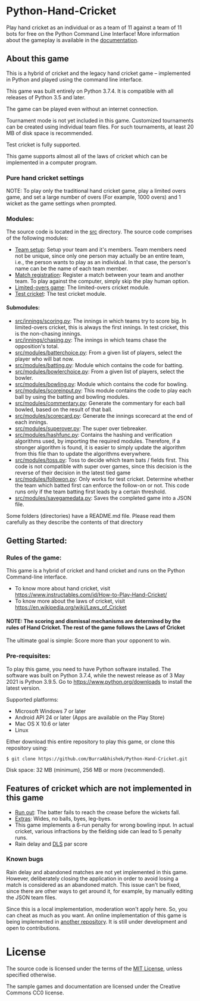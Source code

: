 # Python-Hand-Cricket
Play hand cricket as an individual or as a team of 11 against a team of 11 bots for free on the Python Command Line Interface! More information about the gameplay is available in the [documentation](https://github.com/BurraAbhishek/Python-Hand-Cricket/blob/main/docs/Hand%20Cricket%20Python%20App%20Documentation.pdf).

## About this game

This is a hybrid of cricket and the legacy hand cricket game – implemented in Python and played using the command line interface.

This game was built entirely on Python 3.7.4. It is compatible with all releases of Python 3.5 and later.

The game can be played even without an internet connection.

Tournament mode is not yet included in this game. Customized tournaments can be created using individual team files. For such tournaments, at least 20 MB of disk space is recommended.

Test cricket is fully supported.

This game supports almost all of the laws of cricket which can be implemented in a computer program.

### Pure hand cricket settings
NOTE: To play only the traditional hand cricket game, play a limited overs game, and set a large number of overs (For example, 1000 overs) and 1 wicket as the game settings when prompted.

### Modules:
The source code is located in the [src](https://github.com/BurraAbhishek/Python-Hand-Cricket/tree/main/src) directory. The source code comprises of the following modules:
- [Team setup](https://github.com/BurraAbhishek/Python-Hand-Cricket/blob/main/src/setupateam.py): Setup your team and it's members. Team members need not be unique, since only one person may actually be an entire team, i.e., the person wants to play as an individual. In that case, the person's name can be the name of each team member.
- [Match registration](https://github.com/BurraAbhishek/Python-Hand-Cricket/blob/main/src/registerformatch.py): Register a match between your team and another team. To play against the computer, simply skip the play human option.
- [Limited-overs game](https://github.com/BurraAbhishek/Python-Hand-Cricket/blob/main/src/handcricketgame.py): The limited-overs cricket module. 
- [Test cricket](https://github.com/BurraAbhishek/Python-Hand-Cricket/blob/main/src/handcricketgametestcricket.py): The test cricket module. 
#### Submodules:
- [src/innings/scoring.py](https://github.com/BurraAbhishek/Python-Hand-Cricket/blob/main/src/innings/scoring.py): The innings in which teams try to score big. In limited-overs cricket, this is always the first innings. In test cricket, this is the non-chasing innings.
- [src/innings/chasing.py](https://github.com/BurraAbhishek/Python-Hand-Cricket/blob/main/src/innings/chasing.py): The innings in which teams chase the opposition's total.
- [src/modules/batterchoice.py](https://github.com/BurraAbhishek/Python-Hand-Cricket/blob/main/src/modules/batterchoice.py): From a given list of players, select the player who will bat now.
- [src/modules/batting.py](https://github.com/BurraAbhishek/Python-Hand-Cricket/blob/main/src/modules/batting.py): Module which contains the code for batting.
- [src/modules/bowlerchoice.py](https://github.com/BurraAbhishek/Python-Hand-Cricket/blob/main/src/modules/bowlerchoice.py): From a given list of players, select the bowler.
- [src/modules/bowling.py](https://github.com/BurraAbhishek/Python-Hand-Cricket/blob/main/src/modules/bowling.py): Module which contains the code for bowling.
- [src/modules/scoreinput.py](https://github.com/BurraAbhishek/Python-Hand-Cricket/blob/main/src/modules/scoreinput.py): This module contains the code to play each ball by using the batting and bowling modules.
- [src/modules/commentary.py](https://github.com/BurraAbhishek/Python-Hand-Cricket/blob/main/src/modules/commentary.py): Generate the commentary for each ball bowled, based on the result of that ball.
- [src/modules/scorecard.py](https://github.com/BurraAbhishek/Python-Hand-Cricket/blob/main/src/modules/scorecard.py): Generate the innings scorecard at the end of each innings.
- [src/modules/superover.py](https://github.com/BurraAbhishek/Python-Hand-Cricket/blob/main/src/modules/superover.py): The super over tiebreaker. 
- [src/modules/hashfunc.py](https://github.com/BurraAbhishek/Python-Hand-Cricket/blob/main/src/modules/hashfunc.py): Contains the hashing and verification algorithms used, by importing the required modules. Therefore, if a stronger algorithm is found, it is easier to simply update the algorithm from this file than to update the algorithms everywhere.
- [src/modules/toss.py](https://github.com/BurraAbhishek/Python-Hand-Cricket/blob/main/src/modules/toss.py): Toss to decide which team bats / fields first. This code is not compatible with super over games, since this decision is the reverse of their decision in the latest tied game
- [src/modules/followon.py](https://github.com/BurraAbhishek/Python-Hand-Cricket/blob/main/src/modules/followon.py): Only works for test cricket. Determine whether the team which batted first can enforce the follow-on or not. This code runs only if the team batting first leads by a certain threshold.
- [src/modules/savegamedata.py](https://github.com/BurraAbhishek/Python-Hand-Cricket/blob/main/src/modules/savegamedata.py): Saves the completed game into a JSON file.

Some folders (directories) have a README.md file. Please read them carefully as they describe the contents of that directory

## Getting Started:
### Rules of the game:
This game is a hybrid of cricket and hand cricket and runs on the Python Command-line interface. 
- To know more about hand cricket, visit https://www.instructables.com/id/How-to-Play-Hand-Cricket/
- To know more about the laws of cricket, visit https://en.wikipedia.org/wiki/Laws_of_Cricket

#### NOTE: The scoring and dismissal mechanisms are determined by the rules of Hand Cricket. The rest of the game follows the Laws of Cricket

The ultimate goal is simple: Score more than your opponent to win.
### Pre-requisites:
To play this game, you need to have Python software installed. The software was built on Python 3.7.4, while the newest release as of 3 May 2021 is Python 3.9.5. Go to https://www.python.org/downloads to install the latest version.

Supported platforms:
-	Microsoft Windows 7 or later
-	Android API 24 or later (Apps are available on the Play Store)
-	Mac OS X 10.6 or later
-	Linux 

Either download this entire repository to play this game, or clone this repository using:

```
$ git clone https://github.com/BurraAbhishek/Python-Hand-Cricket.git
```

Disk space: 32 MB (minimum), 256 MB or more (recommended).

## Features of cricket which are not implemented in this game
- [Run out](https://en.wikipedia.org/wiki/Run_out): The batter fails to reach the crease before the wickets fall.
- [Extras](https://en.wikipedia.org/wiki/Extra_%28cricket%29): Wides, no balls, byes, leg-byes. 
- This game implements a 6-run penalty for wrong bowling input. In actual cricket, various infractions by the fielding side can lead to 5 penalty runs.
- Rain delay and [DLS](https://en.wikipedia.org/wiki/Duckworth%E2%80%93Lewis%E2%80%93Stern_method) par score

### Known bugs

Rain delay and abandoned matches are not yet implemented in this game. However, deliberately closing the application in order to avoid losing a match is considered as an abandoned match. This issue can't be fixed, since there are other ways to get around it, for example, by manually editing the JSON team files.

Since this is a local implementation, moderation won't apply here. So, you can cheat as much as you want. An online implementation of this game is being implemented in [another repository](https://github.com/BurraAbhishek/HandCricket-Multiplayer). It is still under development and open to contributions.

# License

The source code is licensed under the terms of the [MIT License](https://github.com/BurraAbhishek/Python-Hand-Cricket/blob/main/LICENSE), unless specified otherwise.

The sample games and documentation are licensed under the Creative Commons CC0 license.
